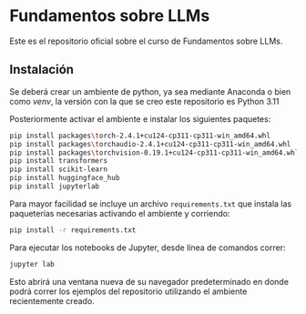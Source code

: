 # Fundamentos sobre LLMs
Este es el repositorio oficial sobre el curso de Fundamentos sobre LLMs.

## Instalación

Se deberá crear un ambiente de python, ya sea mediante Anaconda o bien como _venv_, la versión con la que se creo este repositorio es Python 3.11

Posteriormente activar el ambiente e instalar los siguientes paquetes:

```bash
pip install packages\torch-2.4.1+cu124-cp311-cp311-win_amd64.whl
pip install packages\torchaudio-2.4.1+cu124-cp311-cp311-win_amd64.whl
pip install packages\torchvision-0.19.1+cu124-cp311-cp311-win_amd64.whl
pip install transformers
pip install scikit-learn
pip install huggingface_hub
pip install jupyterlab
```
Para mayor facilidad se incluye un archivo `requirements.txt` que instala las paqueterías necesarias activando el ambiente y corriendo:

```bash
pip install -r requirements.txt
```

Para ejecutar los notebooks de Jupyter, desde línea de comandos correr:

```bash
jupyter lab
```

Esto abrirá una ventana nueva de su navegador predeterminado en donde podrá correr los ejemplos del repositorio utilizando el ambiente recientemente creado.